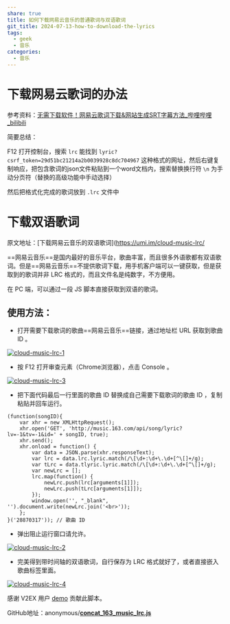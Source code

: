 ```yaml
---
share: true
title: 如何下载网易云音乐的普通歌词与双语歌词
git_title: 2024-07-13-how-to-download-the-lyrics
tags:
  - geek
  - 音乐
categories:
  - 音乐
---
```

# 下载网易云歌词的办法 

参考资料：[无需下载软件！网易云歌词下载&网站生成SRT字幕方法_哔哩哔哩_bilibili](https://www.bilibili.com/video/BV1MD4y1y7oG/?p=1)

简要总结：

F12 打开控制台，搜索 `lrc` 能找到 `lyric?csrf_token=29d51bc21214a2b0039928c8dc704967` 这种格式的网址，然后右键复制响应，把包含歌词的json文件粘贴到一个word文档内，搜索替换换行符 `\n` 为手动分页符（替换的高级功能中手动选择）

然后把格式化完成的歌词放到 `.lrc` 文件中	

# 下载双语歌词

原文地址：[下载网易云音乐的双语歌词](https://umi.im/cloud-music-lrc/

==网易云音乐==是国内最好的音乐平台，歌曲丰富，而且很多外语歌都有双语歌词。但是==网易云音乐==不提供歌词下载，用手机客户端可以一键获取，但是获取到的歌词并非 LRC 格式的，而且文件名是纯数字，不方便用。

在 PC 端，可以通过一段 JS 脚本直接获取到双语的歌词。

## 使用方法：

- 打开需要下载歌词的歌曲==网易云音乐==链接，通过地址栏 URL 获取到歌曲 ID 。

[![cloud-music-lrc-1](https://umi.im/wp-content/uploads/2016/03/cloud-music-lrc-1.png)](https://umi.im/wp-content/uploads/2016/03/cloud-music-lrc-1.png)

- 按 F12 打开审查元素（Chrome浏览器），点击 Console 。

[![cloud-music-lrc-3](https://umi.im/wp-content/uploads/2016/03/cloud-music-lrc-3.png)](https://umi.im/wp-content/uploads/2016/03/cloud-music-lrc-3.png)

- 把下面代码最后一行里面的歌曲 ID 替换成自己需要下载歌词的歌曲 ID ，复制粘贴并回车运行。

```
(function(songID){
    var xhr = new XMLHttpRequest();
    xhr.open('GET', 'http://music.163.com/api/song/lyric?lv=-1&tv=-1&id=' + songID, true);
    xhr.send();
    xhr.onload = function() {
        var data = JSON.parse(xhr.responseText);
        var lrc = data.lrc.lyric.match(/\[\d+:\d+\.\d+[^\[]+/g);
        var tLrc = data.tlyric.lyric.match(/\[\d+:\d+\.\d+[^\[]+/g);
        var newLrc = [];
        lrc.map(function() {
            newLrc.push(lrc[arguments[1]]);
            newLrc.push(tLrc[arguments[1]]);
        });
        window.open('', "_blank", '').document.write(newLrc.join('<br>'));
    };
}('28870317')); // 歌曲 ID
```

- 弹出阻止运行窗口请允许。

[![cloud-music-lrc-2](https://umi.im/wp-content/uploads/2016/03/cloud-music-lrc-2.png)](https://umi.im/wp-content/uploads/2016/03/cloud-music-lrc-2.png)

- 完美得到带时间轴的双语歌词，自行保存为 LRC 格式就好了，或者直接嵌入歌曲标签里面。

[![cloud-music-lrc-4](https://umi.im/wp-content/uploads/2016/03/cloud-music-lrc-4.png)](https://umi.im/wp-content/uploads/2016/03/cloud-music-lrc-4.png)

感谢 V2EX 用户 [demo](https://www.v2ex.com/member/demo) 贡献此脚本。

GitHub地址：anonymous/**[concat_163_music_lrc.js](https://gist.github.com/anonymous/a800677393bbb2dd113a)**



